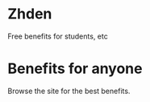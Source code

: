 # Zhden
Free benefits for students, etc

# Benefits for anyone

Browse the site for the best benefits.
